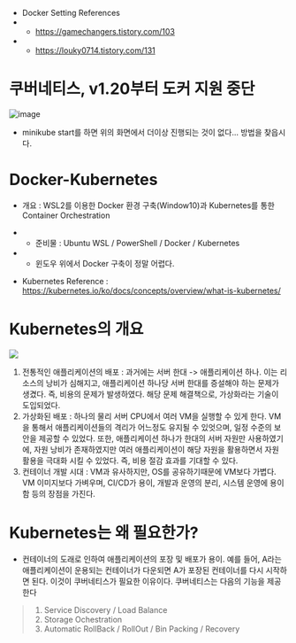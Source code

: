 * Docker Setting References
* * https://gamechangers.tistory.com/103
* * https://louky0714.tistory.com/131

쿠버네티스, v1.20부터 도커 지원 중단
==================================
![image](https://user-images.githubusercontent.com/70207093/183237085-c517f5e1-dc1d-4af4-8cca-820cbe642498.png)
* minikube start를 하면 위의 화면에서 더이상 진행되는 것이 없다... 방법을 찾읍시다.

Docker-Kubernetes
=================
* 개요 : WSL2를 이용한 Docker 환경 구축(Window10)과 Kubernetes를 통한 Container Orchestration
* * 준비물 : Ubuntu WSL / PowerShell / Docker / Kubernetes
* * 윈도우 위에서 Docker 구축이 정말 어렵다.

* Kubernetes Reference : https://kubernetes.io/ko/docs/concepts/overview/what-is-kubernetes/

Kubernetes의 개요
================
<img src='https://d33wubrfki0l68.cloudfront.net/26a177ede4d7b032362289c6fccd448fc4a91174/eb693/images/docs/container_evolution.svg'></src>

1) 전통적인 애플리케이션의 배포 : 과거에는 서버 한대 -> 애플리케이션 하나. 이는 리소스의 낭비가 심해지고, 애플리케이션 하나당 서버 한대를 증설해야 하는 문제가 생겼다. 즉, 비용의 문제가 발생하였다. 해당 문제 해결책으로, 가상화라는 기술이 도입되었다.
2) 가상화된 배포 : 하나의 물리 서버 CPU에서 여러 VM을 실행할 수 있게 한다. VM을 통해서 애플리케이션들의 격리가 어느정도 유지될 수 있엇으며, 일정 수준의 보안을 제공할 수 있었다. 또한, 애플리케이션 하나가 한대의 서버 자원만 사용하였기에, 자원 낭비가 존재하였지만 여러 애플리케이션이 해당 자원을 활용하면서 자원 활용을 극대화 시킬 수 있었다. 즉, 비용 절감 효과를 기대할 수 있다.
3) 컨테이너 개발 시대 : VM과 유사하지만, OS를 공유하기때문에 VM보다 가볍다. VM 이미지보다 가벼우며, CI/CD가 용이, 개발과 운영의 분리, 시스템 운영에 용이함 등의 장점을 가진다.

Kubernetes는 왜 필요한가?
======================
* 컨테이너의 도래로 인하여 애플리케이션의 포장 및 배포가 용이. 예를 들어, A라는 애플리케이션이 운용되는 컨테이너가 다운되면 A가 포장된 컨테이너를 다시 시작하면 된다. 이것이 쿠버네티스가 필요한 이유이다. 쿠버네티스는 다음의 기능을 제공한다
> 1) Service Discovery / Load Balance</br>
> 2) Storage Ochestration</br>
> 3) Automatic RollBack / RollOut / Bin Packing / Recovery</br>
